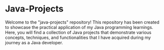 # Java-Projects
Welcome to the "java-projects" repository! This repository has been created to showcase the practical application of my Java programming learnings. Here, you will find a collection of Java projects that demonstrate various concepts, techniques, and functionalities that I have acquired during my journey as a Java developer.
